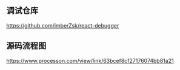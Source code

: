 ## 调试仓库

https://github.com/imberZsk/react-debugger

## 源码流程图

https://www.processon.com/view/link/63bcef8cf27176074bb81a21
